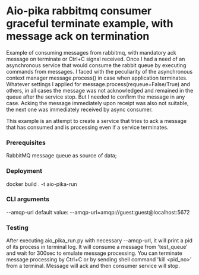 # Aio-pika rabbitmq consumer graceful terminate example, with message ack on termination

Example of consuming messages from rabbitmq, with mandatory ack message on terminate or Ctrl+C signal received.
Once I had a need of an asynchronous service that would consume the rabbit queue by executing commands from messages. I faced with the peculiarity of the asynchronous context manager message.process() in case when application terminates. Whatever settings I applied for message.process(requeue=False/True) and others, in all cases the message was not acknowledged and remained in the queue after the service stop. But I needed to confirm the message in any case. Acking the message immediately upon receipt was also not suitable, the next one was immediately received by async consumer.

This example is an attempt to create a service that tries to ack a message that has consumed and is processing even if a service terminates.

### Prerequisites
RabbitMQ message queue as source of data;

### Deployment
docker build . -t aio-pika-run

### CLI arguments
--amqp-url  default value: --amqp-url=amqp://guest:guest@localhost:5672

### Testing
After executing aio_pika_run.py with necessary --amqp-url, it will print a pid of its process in terminal log. It will consume a message from 'test_queue' and wait for 300sec to emulate message processing. You can terminate message processing by Ctrl+C or by sending shell command 'kill <pid_no>' from a terminal. Message will ack and then consumer service will stop.
